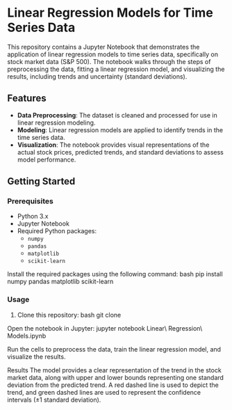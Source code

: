 # Linear Regression Models for Time Series Data

This repository contains a Jupyter Notebook that demonstrates the application of linear regression models to time series data, specifically on stock market data (S&P 500). The notebook walks through the steps of preprocessing the data, fitting a linear regression model, and visualizing the results, including trends and uncertainty (standard deviations).

## Features
- **Data Preprocessing**: The dataset is cleaned and processed for use in linear regression modeling.
- **Modeling**: Linear regression models are applied to identify trends in the time series data.
- **Visualization**: The notebook provides visual representations of the actual stock prices, predicted trends, and standard deviations to assess model performance.

## Getting Started

### Prerequisites
- Python 3.x
- Jupyter Notebook
- Required Python packages:
  - `numpy`
  - `pandas`
  - `matplotlib`
  - `scikit-learn`

Install the required packages using the following command:
bash
pip install numpy pandas matplotlib scikit-learn

### Usage
1. Clone this repository:
   bash
   git clone <repository-url>

Open the notebook in Jupyter:
jupyter notebook Linear\ Regression\ Models.ipynb

Run the cells to preprocess the data, train the linear regression model, and visualize the results.

Results
The model provides a clear representation of the trend in the stock market data, along with upper and lower bounds representing one standard deviation from the predicted trend.
A red dashed line is used to depict the trend, and green dashed lines are used to represent the confidence intervals (±1 standard deviation).
